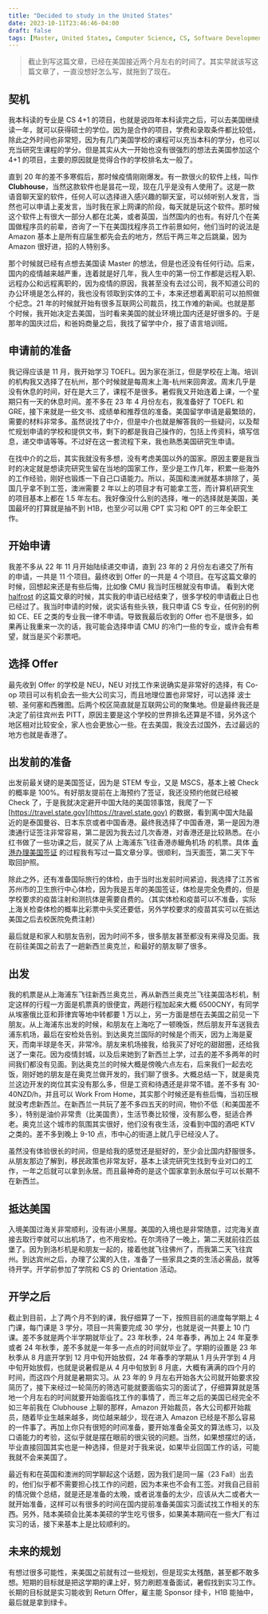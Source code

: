 ```yaml
---
title: "Decided to study in the United States"
date: 2023-10-11T23:46:46-04:00
draft: false
tags: [Master, United States, Computer Science, CS, Software Development Engineer]
---
```

> 截止到写这篇文章，已经在美国接近两个月左右的时间了。其实早就该写这篇文章了，一直没想好怎么写，就拖到了现在。

## 契机
我本科读的专业是 CS 4+1 的项目，也就是说四年本科读完之后，可以去美国继续读一年，就可以获得硕士的学位。因为是合作的项目，学费和录取条件都比较低，除此之外时间也非常短，因为有几门美国学校的课程可以充当本科的学分，也可以充当研究生课程的学分。但是其实从大一开始也没有很强烈的想法去美国参加这个 4+1 的项目，主要的原因就是觉得合作的学校排名太一般了。

直到 20 年的差不多寒假后，那时候疫情刚刚爆发。有一款很火的软件上线，叫作 **Clubhouse**，当然这款软件也是昙花一现，现在几乎是没有人使用了。这是一款语音聊天室的软件，任何人可以选择进入感兴趣的聊天室，可以倾听别人发言，当然也可以申请上麦发言，当时我在家上网课的阶段，每天就是玩这个软件。那时候这个软件上有很大一部分人都在北美，或者英国，当然国内的也有。有好几个在美国做程序员的前辈，咨询了一下在美国找程序员工作前景如何，他们当时的说法是 Amazon 基本上是所有应届生都先会去的地方，然后干两三年之后跳巢，因为 Amazon 很好进，招的人特别多。

那个时候就已经有点想去美国读 Master 的想法，但是也还没有任何行动。后来，国内的疫情越来越严重，连着就是好几年，我人生中的第一份工作都是远程入职、远程办公和远程离职的，因为疫情的原因，我甚至没有去过公司，我不知道公司的办公环境是怎么样的，我也没有领取到实体的工卡，本来还想着离职前可以拍照做个纪念。21 年的时候就开始有很多互联网公司裁员，找工作难的新闻。也就是那个时候，我开始决定去美国，当时看来美国的就业环境比国内还是好很多的。于是那年的国庆过后，和爸妈商量之后，我找了留学中介，报了语言培训班。

## 申请前的准备
我记得应该是 11 月，我开始学习 TOEFL。因为家在浙江，但是学校在上海。培训的机构我又选择了在杭州，那个时候就是每周末上海-杭州来回奔波。周末几乎是没有休息的时间，好在是大三了，课程不是很多。暑假我又开始连着上课，一个星期只有一天的休息时间。差不多在 23 年 4 月份左右，我准备好了 TOEFL 和 GRE，接下来就是一些文书、成绩单和推荐信的准备。美国留学申请是最繁琐的，需要的材料非常多。虽然说找了中介，但是中介也就是解答我的一些疑问，以及帮忙规划申请的学校和提供文书，剩下的都是我自己操作的，包括上传资料，填写信息，递交申请等等。不过好在这一套流程下来，我也熟悉美国研究生申请。

在找中介的之后，其实我就没有多想，没有考虑美国以外的国家。原因主要是我当时的决定就是想读完研究生留在当地的国家工作，至少是工作几年，积累一些海外的工作经验，刚好也锻炼一下自己口语能力。所以，英国和澳洲就基本排除了，英国几乎拿不到工签，澳洲需要 2 年以上的项目才有可能拿工签，而计算机研究生的项目基本上都在 1.5 年左右。我好像没什么别的选择，唯一的选择就是美国，美国最坏的打算就是抽不到 H1B，也至少可以用 CPT 实习和 OPT 的三年全职工作。

## 开始申请
我差不多从 22 年 11 月开始陆续递交申请，直到 23 年的 2 月份左右递交了所有的申请，一共是 11 个项目。最终收到 Offer 的一共是 4 个项目。在写这篇文章的时候，回想起来还是有些后悔，比如像 CMU 我当时压根就没有申请。 看到大佬 [halfrost](https://halfrost.com/halfrost_2021/) 的这篇文章的时候，其实我的申请已经结束了，很多学校的申请截止日也已经过了。我当时申请的时候，说实话有些头铁，我只申请 CS 专业，任何别的例如 CE、EE 之类的专业我一律不申请。导致我最后收到的 Offer 也不是很多，如果再让我重来一次的话，我可能会选择申请 CMU 的冷门一些的专业，或许会有希望，就当是买个彩票吧。

## 选择 Offer
最先收到 Offer 的学校是 NEU，NEU 对找工作来说确实是非常好的选择，有 Co-op 项目可以有机会去一些大公司实习，而且地理位置也非常好，可以选择 波士顿、圣何塞和西雅图。后两个校区简直就是互联网公司的聚集地。但是最终我还是决定了前往宾州去 PITT，原因主要是这个学校的世界排名还算是不错，另外这个地区相对比较安全，家人也会更放心一些。在去美国，我没去过国外，去过最远的地方也就是香港了。

## 出发前的准备
出发前最关键的是美国签证，因为是 STEM 专业，又是 MSCS，基本上被 Check 的概率是 100%。有好朋友提前在上海预约了签证，我还没预约他就已经被 Check 了，于是我就决定避开中国大陆的美国领事馆，我爬了一下 [https://travel.state.gov](https://travel.state.gov) 的数据，看到离中国大陆最近的是泰国曼谷、日本东京或者中国香港。最终我选择了中国香港，第一是因为港澳通行证签注非常容易，第二是因为我去过几次香港，对香港还是比较熟悉。在小红书做了一些功课之后，就买了从 上海浦东飞往香港赤𫚭角机场 的机票。具体 [香港办理美国签证](https://missuo.me/posts/hongkong-us-visa/) 的过程我有写过一篇文章分享。很顺利，当天面签，第二天下午取回护照。

除此之外，还有准备国际旅行的体检，由于当时出发前时间紧迫，我选择了江苏省苏州市的卫生旅行中心体检，因为我是五年的美国签证，体检是完全免费的，但是学校要求的疫苗注射和测抗体是需要自费的。（其实体检和疫苗可以不准备，实际上海关检查体检的概率比彩票中头奖还要低，另外学校要求的疫苗其实可以在抵达美国之后去校医院免费注射）

最后就是和家人和朋友告别，因为时间不多，很多朋友甚至都没有来得及见面。我在前往美国之前去了一趟新西兰奥克兰，和最好的朋友聊了很多。

## 出发
我的机票是从上海浦东飞往新西兰奥克兰，再从新西兰奥克兰飞往美国洛杉机，制定这样的行程一方面是机票真的很便宜，两趟行程加起来大概 6500CNY，有同学从埃塞俄比亚和菲律宾等地中转都要 1 万以上，另一方面是想在去美国之前见一下朋友。从上海浦东出发的时候，和朋友在上海吃了一顿晚饭，然后朋友开车送我去浦东机场，最后在安检处告别。到达奥克兰国际的时候是个雨天，因为上海是夏天，而南半球是冬天，非常冷。朋友来机场接我，给我买了好吃的甜甜圈，还给我送了一束花。因为疫情封城，以及后来她到了新西兰上学，过去的差不多两年的时间我们都没有见面。到达奥克兰的时候大概是傍晚六点左右，后来我们一起去吃饭，刚好她的朋友是在奥克兰做开发的，我们聊了很多。大概总结一下，就是奥克兰这边开发的岗位其实没有那么多，但是工资和待遇还是非常不错。差不多有 30-40NZD/h，并且可以 Work From Home，其实那个时候还是有些后悔，当初压根就没考虑新西兰。在新西兰一共玩了差不多四五天的时间，物价不低（和美国差不多），特别是油价非常贵（比美国贵），生活节奏比较慢，没有那么卷，挺适合养老。奥克兰这个城市的氛围其实很好，他们没有夜生活，没看到中国的酒吧 KTV 之类的。差不多到晚上 9-10 点，市中心的街道上就几乎已经没人了。

虽然没有体验很长的时间，但是给我的感觉还是挺好的，至少会比国内舒服很多。从朋友那边了解到，移民政策也非常友好，基本上读完研究生找到专业对口的工作，一年之后就可以拿到永居。而且最神奇的是这个国家拿到永居似乎可以长期不在新西兰。

## 抵达美国
入境美国过海关非常顺利，没有进小黑屋。美国的入境也是非常随意，过完海关直接去取行李就可以出机场了，也不用安检。在尔湾待了一晚上，第二天就前往匹兹堡了。因为到洛杉机是和朋友一起的，接着他就飞往佛州了，而我第二天飞往宾州。到达宾州之后，办理了公寓的入住，准备了一些家具之类的生活必需品，就等待开学。开学前参加了学院和 CS 的 Orientation 活动。

## 开学之后
截止到目前，上了两个月不到的课，我仔细算了一下，按照目前的进度每学期上 4 门课，每门课是 3 学分，项目一共需要完成 30 学分，也就是说一共要上 10 门课。差不多就是两个半学期就毕业了。23 年秋季，24 年春季，再加上 24 年夏季或者 24 年秋季，差不多就是一年多一点点的时间就毕业了。学期的设置是 23 年秋季从 8 月底开学到 12 月中旬开始放假，24 年春季的学期从 1 月头开学到 4 月中旬开始放假，也就是说暑假是从 4 月中旬放到 8 月底，大概有满满的四个月的时间，而这四个月就是暑期实习。从 23 年的 9 月左右开始各大公司就开始要求投简历了，接下来经过一轮简历的筛选可能就要面临实习的面试了，仔细算算就是落地一个月左右的时间就要开始面临找工作的事情了，而三年之后的美国已经完全不如三年前我在 Clubhouse 上聊的那样，Amazon 开始裁员，各大公司都开始裁员，随着毕业生越来越多，岗位越来越少，现在进入 Amazon 已经是不那么容易的一件事了。再加上你只有很短的时间准备，要开始准备全英文的算法练习，以及口语能力的考验，这似乎就是摆在眼前的很尖锐的问题。当然，如果想摆烂的话，毕业直接回国其实也是一种选择，但是对于我来说，如果毕业回国工作的话，可能我就不会来美国了。

最近有和在英国和澳洲的同学聊起这个话题，因为我们是同一届（23 Fall）出去的，他们似乎都不需要担心找工作的问题，因为本来也不会有工签。对我自己目前的情况做个总结，就是还是准备的太晚，或者说准备的太少，应该从大二或者大一就开始准备，这样可以有很多的时间在国内提前准备美国实习面试找工作相关的东西。另外，陆本美硕会比美本美硕的学生吃亏很多，如果美本期间在一些大厂有过实习的话，接下来基本上是比较顺利的。

## 未来的规划
有想过很多可能性，来美国之前就有过一些规划，但是现实太残酷，甚至都不敢多想。短期的目标就是把这学期的课上好，努力刷题准备面试，暑假找到实习工作。长期的目标就是实习能收到 Return Offer，雇主能 Sponsor 绿卡，H1B 能抽中，最后就是拿到绿卡。
